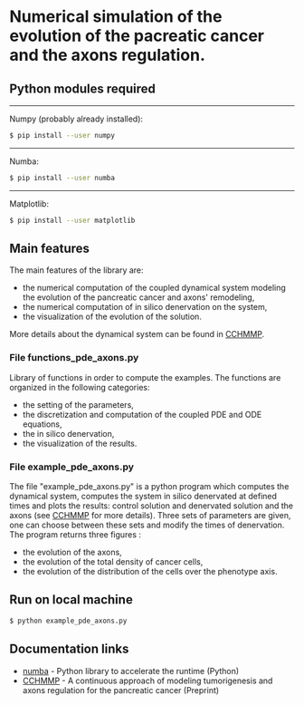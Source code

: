 # Numerical simulation of the evolution of the pacreatic cancer and the axons regulation.

## Python modules required
---
Numpy (probably already installed):
```sh
$ pip install --user numpy
```
---
Numba:
```sh
$ pip install --user numba
```
---
Matplotlib:
```sh
$ pip install --user matplotlib
```
## Main features

The main features of the library are:
* the numerical computation of the coupled dynamical system modeling the evolution of the pancreatic cancer and axons' remodeling,
*  the numerical computation of in silico denervation on the system,
* the visualization of the evolution of the solution.

More details about the dynamical system can be found in [CCHMMP](https://hal.inrae.fr/hal-04527648).

### File functions_pde_axons.py

Library of functions in order to compute the examples. The functions are organized in the following categories:
* the setting of the parameters,
* the discretization and computation of the coupled PDE and ODE equations,
* the in silico denervation,
* the visualization of the results.

### File example_pde_axons.py

The file "example_pde_axons.py" is a python program which computes the dynamical system, computes the system in silico denervated at defined times and plots the results: control solution and denervated solution and the axons (see [CCHMMP](https://hal.inrae.fr/hal-04527648) for more details).
Three sets of parameters are given, one can choose between these sets and modify the times of denervation. The program returns three figures :
* the evolution of the axons,
* the evolution of the total density of cancer cells,
* the evolution of the distribution of the cells over the phenotype axis.


## Run on local machine 
```sh
$ python example_pde_axons.py
```

## Documentation links

* [numba](https://numba.pydata.org/) - Python library to accelerate the runtime (Python)
* [CCHMMP](https://hal.inrae.fr/hal-04527648) - A continuous approach of modeling tumorigenesis and
axons regulation for the pancreatic cancer (Preprint)
